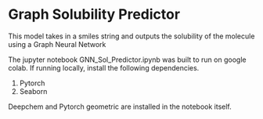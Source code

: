 # Graph Solubility Predictor
This model takes in a smiles string and outputs the solubility of the molecule using a Graph Neural Network

The jupyter notebook GNN_Sol_Predictor.ipynb was built to run on google colab. If running locally, install the following dependencies.

1. Pytorch
2. Seaborn

Deepchem and Pytorch geometric are installed in the notebook itself.
